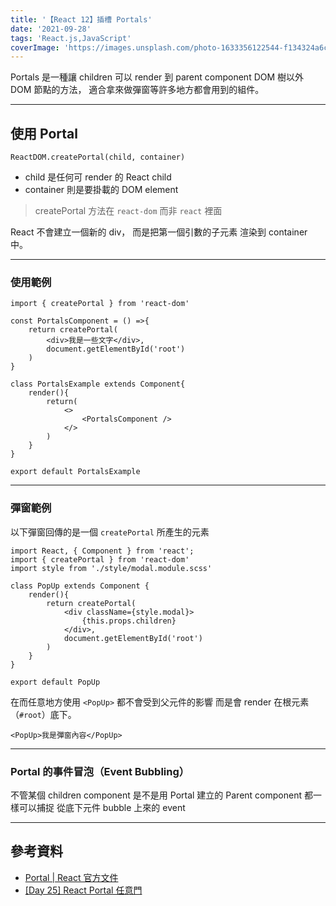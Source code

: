 ```yaml
---
title: '【React 12】插槽 Portals'
date: '2021-09-28'
tags: 'React.js,JavaScript'
coverImage: 'https://images.unsplash.com/photo-1633356122544-f134324a6cee?ixlib=rb-1.2.1&ixid=MnwxMjA3fDB8MHxwaG90by1wYWdlfHx8fGVufDB8fHx8&auto=format&fit=crop&w=870&q=80'
---
```



Portals 是一種讓 children 可以 render 到
parent component DOM 樹以外 DOM 節點的方法，
適合拿來做彈窗等許多地方都會用到的組件。

---

## 使用 Portal
`ReactDOM.createPortal(child, container)`
- child 是任何可 render 的 React child
- container 則是要掛載的 DOM element
> createPortal 方法在 `react-dom` 而非 `react` 裡面

React 不會建立一個新的 div，
而是把第一個引數的子元素
渲染到 container 中。

---

### 使用範例
```
import { createPortal } from 'react-dom'

const PortalsComponent = () =>{
    return createPortal(
        <div>我是一些文字</div>,
		document.getElementById('root')
    )
}

class PortalsExample extends Component{
    render(){
        return(
            <>
                <PortalsComponent />
            </>
        )
    }
}

export default PortalsExample
```

---

### 彈窗範例
以下彈窗回傳的是一個
`createPortal` 所產生的元素
```
import React, { Component } from 'react';
import { createPortal } from 'react-dom'
import style from './style/modal.module.scss'

class PopUp extends Component {
    render(){
        return createPortal(
            <div className={style.modal}>
                {this.props.children}
            </div>,
            document.getElementById('root')
        )
    }
}

export default PopUp
```

在而任意地方使用 `<PopUp>`
都不會受到父元件的影響
而是會 render 在根元素（`#root`）底下。
```
<PopUp>我是彈窗內容</PopUp>
```

---

### Portal 的事件冒泡（Event Bubbling）
不管某個 children component 是不是用 Portal 建立的
Parent component 都一樣可以捕捉
從底下元件 bubble 上來的 event

---

## 參考資料
- [Portal | React 官方文件](https://zh-hant.reactjs.org/docs/portals.html)
- [[Day 25] React Portal 任意門](https://ithelp.ithome.com.tw/articles/10244055?sc=rss.iron)
